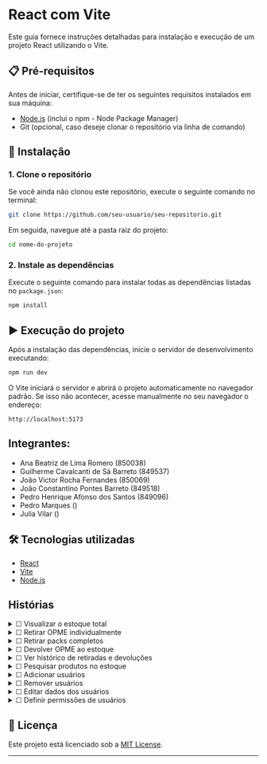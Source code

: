 # React com Vite

Este guia fornece instruções detalhadas para instalação e execução de um projeto React utilizando o Vite.

## 📋 Pré-requisitos
Antes de iniciar, certifique-se de ter os seguintes requisitos instalados em sua máquina:

- [Node.js](https://nodejs.org/en) (inclui o npm - Node Package Manager)
- Git (opcional, caso deseje clonar o repositório via linha de comando)

## 🚀 Instalação

### 1. Clone o repositório
Se você ainda não clonou este repositório, execute o seguinte comando no terminal:

```bash
git clone https://github.com/seu-usuario/seu-repositorio.git
```

Em seguida, navegue até a pasta raiz do projeto:

```bash
cd nome-do-projeto
```

### 2. Instale as dependências
Execute o seguinte comando para instalar todas as dependências listadas no `package.json`:

```bash
npm install
```

## ▶️ Execução do projeto

Após a instalação das dependências, inicie o servidor de desenvolvimento executando:

```bash
npm run dev
```

O Vite iniciará o servidor e abrirá o projeto automaticamente no navegador padrão.
Se isso não acontecer, acesse manualmente no seu navegador o endereço:

```
http://localhost:5173
```

## Integrantes:

- Ana Beatriz de Lima Romero (850038)
- Guilherme Cavalcanti de Sá Barreto (849537)
- João Victor Rocha Fernandes (850069)
- João Constantino Pontes Barreto (849518)
- Pedro Henrique Afonso dos Santos (849096)
- Pedro Marques ()
- Julia Vilar ()

## 🛠️ Tecnologias utilizadas
- [React](https://react.dev/)
- [Vite](https://vitejs.dev/)
- [Node.js](https://nodejs.org/en)
  
## Histórias

<details>
  <summary>&#x2610; Visualizar o estoque total</summary>
  <br>
  
  __História__: "Como usuário,quero visualizar o estoque total de OPME e packs,para que eu possa saber a quantidade disponível."
  
  <br>

  __Confirmação__: 
  
  - O sistema deve exibir a quantidade total de OPME disponíveis.
  - O sistema deve exibir a quantidade de packs (caixas de 24 unidades).
  - Deve ser possível ver a última atualização do estoque.
  - Caso o estoque esteja abaixo de um limite mínimo, o sistema deve exibir um alerta.
  
  <br>

</details>

<details>
  <summary>&#x2610; Retirar OPME individualmente</summary>
  <br>
  
  __História__: "Como usuário, quero retirar OPME do estoque individualmente, para que eu possa utilizá-los conforme necessário."
  
  <br>

  __Confirmação__: 
  
- O sistema deve permitir selecionar a quantidade de OPME a serem retirados.
- O sistema deve atualizar automaticamente o estoque após a retirada.
- Deve haver uma confirmação antes da retirada para evitar erros.
- Se o usuário tentar retirar mais do que o disponível, o sistema deve exibir um aviso.

  
  <br>

</details>

<details>
  <summary>&#x2610; Retirar packs completos</summary>
  <br>
  
  __História__: "Como usuário, quero retirar packs completos de 24 OPME, para que eu possa facilitar o transporte e uso."
  
  <br>

  __Confirmação__: 
  
- O sistema deve permitir a retirada de packs inteiros (24 unidades por pack).
- O sistema deve atualizar o estoque corretamente, reduzindo os packs e a quantidadetotal de OPME.
- O sistema deve impedir a retirada de um pack se houver menos de 24 OPMEdisponíveis.
- O sistema deve exibir um aviso ao usuário caso o estoque esteja abaixo de um limite mínimo.

  <br>

</details>

<details>
  <summary>&#x2610; Devolver OPME ao estoque</summary>
  <br>
  
  __História__: "Como usuário, quero devolver OPME não utilizados ao estoque, para que a contagem do estoque permaneça precisa."
  
  <br>

  __Confirmação__: 
  
- O sistema deve permitir que o usuário informe a quantidade de OPME a serem devolvidos.
- O sistema deve atualizar automaticamente o estoque após a devolução.
- A devolução não pode ultrapassar a quantidade total disponível no sistema (não pode haver mais estoque do que o máximo permitido).
- Deve haver um histórico registrando todas as devoluções feitas pelos usuários.

  <br>

</details>

<details>
  <summary>&#x2610; Ver histórico de retiradas e devoluções</summary>
  <br>
  
  __História__: "Como usuário, quero ver um histórico das retiradas e devoluções, para que eu possa acompanhar mudanças no estoque."
  
  <br>

  __Confirmação__: 
  
- O sistema deve listar todas as retiradas e devoluções feitas.
- O histórico deve exibir data, horário, usuário e quantidade movimentada.
- O usuário deve conseguir filtrar o histórico por período de tempo e tipo de movimentação.
- Administradores devem conseguir ver o histórico de todos os usuários.

  <br>

</details>

<details>
  <summary>&#x2610;  Pesquisar produtos no estoque</summary>
  <br>
  
  __História__: "Como usuário, quero pesquisar produtos no estoque, para que eu possa localizar rapidamente a quantidade disponível"
  
  <br>

  __Confirmação__: 
  
- O sistema deve ter um campo de busca para localizar itens no estoque.
- A pesquisa deve exibir os resultados em tempo real conforme o usuário digita.
- O usuário deve conseguir filtrar a pesquisa por unidade ou pack.

  <br>

</details>
<details>
  <summary>&#x2610;  Adicionar usuários</summary>
  <br>
  
  __História__: "Como administrador, quero adicionar novos usuários ao sistema, para que eles possam acessar o controle de estoque."
  
  <br>

  __Confirmação__: 
  
- O sistema deve permitir a adição de novos usuários com nome, e-mail e tipo depermissão.
- O sistema deve enviar um e-mail de convite ao novo usuário.

  <br>

</details>
<details>
  <summary>&#x2610;  Remover usuários</summary>
  <br>
  
  __História__: "Como administrador, quero remover usuários do sistema, para que eu possa manter a segurança e controle de acessos."
  
  <br>

  __Confirmação__: 
  
- O administrador deve poder buscar e selecionar um usuário para remoção.
- O sistema deve pedir confirmação antes da exclusão.
- O usuário removido não deve conseguir acessar o sistema novamente.

  <br>

</details>
<details>
  <summary>&#x2610;  Editar dados dos usuários</summary>
  <br>
  
  __História__: "Como administrador, quero editar os dados dos usuários, para que eu possa corrigir informações ou atualizar permissões."
  
  <br>

  __Confirmação__: 
  
- O administrador deve poder alterar nome, e-mail e permissões do usuário.
- As alterações devem ser registradas no histórico do sistema.
- Se as permissões forem alteradas, o usuário deve ser notificado.

  <br>

</details>
<details>
  <summary>&#x2610;  Definir permissões de usuários</summary>
  <br>
  
  __História__: "Como administrador, quero definir permissões de usuários, para que eu possa restringir ou liberar acessos conforme a função."
  
  <br>

  __Confirmação__: 
  
- O sistema deve permitir que o administrador defina quais usuários podem ver e editar o
estoque.
- As permissões devem ser aplicadas imediatamente após a alteração.


  
  <br>

</details>


## 📜 Licença
Este projeto está licenciado sob a [MIT License](LICENSE).

---
